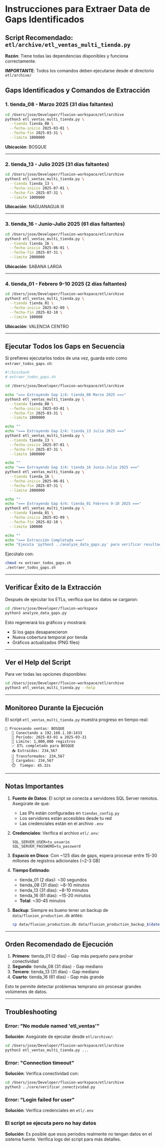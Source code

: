 # Instrucciones para Extraer Data de Gaps Identificados

## Script Recomendado: `etl/archive/etl_ventas_multi_tienda.py`

**Razón**: Tiene todas las dependencias disponibles y funciona correctamente.

**IMPORTANTE**: Todos los comandos deben ejecutarse desde el directorio `etl/archive/`

## Gaps Identificados y Comandos de Extracción

### 1. tienda_08 - Marzo 2025 (31 días faltantes)

```bash
cd /Users/jose/Developer/fluxion-workspace/etl/archive
python3 etl_ventas_multi_tienda.py \
  --tienda tienda_08 \
  --fecha-inicio 2025-03-01 \
  --fecha-fin 2025-03-31 \
  --limite 1000000
```

**Ubicación**: BOSQUE

---

### 2. tienda_13 - Julio 2025 (31 días faltantes)

```bash
cd /Users/jose/Developer/fluxion-workspace/etl/archive
python3 etl_ventas_multi_tienda.py \
  --tienda tienda_13 \
  --fecha-inicio 2025-07-01 \
  --fecha-fin 2025-07-31 \
  --limite 1000000
```

**Ubicación**: NAGUANAGUA III

---

### 3. tienda_16 - Junio-Julio 2025 (61 días faltantes)

```bash
cd /Users/jose/Developer/fluxion-workspace/etl/archive
python3 etl_ventas_multi_tienda.py \
  --tienda tienda_16 \
  --fecha-inicio 2025-06-01 \
  --fecha-fin 2025-07-31 \
  --limite 2000000
```

**Ubicación**: SABANA LARGA

---

### 4. tienda_01 - Febrero 9-10 2025 (2 días faltantes)

```bash
cd /Users/jose/Developer/fluxion-workspace/etl/archive
python3 etl_ventas_multi_tienda.py \
  --tienda tienda_01 \
  --fecha-inicio 2025-02-09 \
  --fecha-fin 2025-02-10 \
  --limite 100000
```

**Ubicación**: VALENCIA CENTRO

---

## Ejecutar Todos los Gaps en Secuencia

Si prefieres ejecutarlos todos de una vez, guarda esto como `extraer_todos_gaps.sh`:

```bash
#!/bin/bash
# extraer_todos_gaps.sh

cd /Users/jose/Developer/fluxion-workspace/etl/archive

echo "=== Extrayendo Gap 1/4: tienda_08 Marzo 2025 ==="
python3 etl_ventas_multi_tienda.py \
  --tienda tienda_08 \
  --fecha-inicio 2025-03-01 \
  --fecha-fin 2025-03-31 \
  --limite 1000000

echo ""
echo "=== Extrayendo Gap 2/4: tienda_13 Julio 2025 ==="
python3 etl_ventas_multi_tienda.py \
  --tienda tienda_13 \
  --fecha-inicio 2025-07-01 \
  --fecha-fin 2025-07-31 \
  --limite 1000000

echo ""
echo "=== Extrayendo Gap 3/4: tienda_16 Junio-Julio 2025 ==="
python3 etl_ventas_multi_tienda.py \
  --tienda tienda_16 \
  --fecha-inicio 2025-06-01 \
  --fecha-fin 2025-07-31 \
  --limite 2000000

echo ""
echo "=== Extrayendo Gap 4/4: tienda_01 Febrero 9-10 2025 ==="
python3 etl_ventas_multi_tienda.py \
  --tienda tienda_01 \
  --fecha-inicio 2025-02-09 \
  --fecha-fin 2025-02-10 \
  --limite 100000

echo ""
echo "=== Extracción Completada ==="
echo "Ejecuta 'python3 ../analyze_data_gaps.py' para verificar resultados"
```

Ejecútalo con:

```bash
chmod +x extraer_todos_gaps.sh
./extraer_todos_gaps.sh
```

---

## Verificar Éxito de la Extracción

Después de ejecutar los ETLs, verifica que los datos se cargaron:

```bash
cd /Users/jose/Developer/fluxion-workspace
python3 analyze_data_gaps.py
```

Esto regenerará los gráficos y mostrará:
- Si los gaps desaparecieron
- Nueva cobertura temporal por tienda
- Gráficos actualizados (PNG files)

---

## Ver el Help del Script

Para ver todas las opciones disponibles:

```bash
cd /Users/jose/Developer/fluxion-workspace/etl/archive
python3 etl_ventas_multi_tienda.py --help
```

---

## Monitoreo Durante la Ejecución

El script `etl_ventas_multi_tienda.py` muestra progreso en tiempo real:

```
🏪 Procesando ventas: BOSQUE
   📡 Conectando a 192.168.1.10:1433
   📅 Período: 2025-03-01 a 2025-03-31
   🔢 Límite: 1,000,000 registros
   ✅ ETL completado para BOSQUE
   📥 Extraídos: 234,567
   🔄 Transformados: 234,567
   💾 Cargados: 234,567
   ⏱️  Tiempo: 45.32s
```

---

## Notas Importantes

1. **Fuente de Datos**: El script se conecta a servidores SQL Server remotos. Asegúrate de que:
   - Las IPs están configuradas en `tiendas_config.py`
   - Los servidores están accesibles desde tu red
   - Las credenciales están en el archivo `.env`

2. **Credenciales**: Verifica el archivo `etl/.env`:
   ```
   SQL_SERVER_USER=tu_usuario
   SQL_SERVER_PASSWORD=tu_password
   ```

3. **Espacio en Disco**: Con ~125 días de gaps, espera procesar entre 15-30 millones de registros adicionales (~2-3 GB)

4. **Tiempo Estimado**:
   - tienda_01 (2 días): ~30 segundos
   - tienda_08 (31 días): ~8-10 minutos
   - tienda_13 (31 días): ~8-10 minutos
   - tienda_16 (61 días): ~15-20 minutos
   - **Total**: ~30-45 minutos

5. **Backup**: Siempre es bueno tener un backup de `data/fluxion_production.db` antes:
   ```bash
   cp data/fluxion_production.db data/fluxion_production_backup_$(date +%Y%m%d_%H%M%S).db
   ```

---

## Orden Recomendado de Ejecución

1. **Primero**: tienda_01 (2 días) - Gap más pequeño para probar conectividad
2. **Segundo**: tienda_08 (31 días) - Gap mediano
3. **Tercero**: tienda_13 (31 días) - Gap mediano
4. **Cuarto**: tienda_16 (61 días) - Gap más grande

Esto te permite detectar problemas temprano sin procesar grandes volúmenes de datos.

---

## Troubleshooting

### Error: "No module named 'etl_ventas'"
**Solución**: Asegúrate de ejecutar desde `etl/archive/`:
```bash
cd /Users/jose/Developer/fluxion-workspace/etl/archive
python3 etl_ventas_multi_tienda.py ...
```

### Error: "Connection timeout"
**Solución**: Verifica conectividad con:
```bash
cd /Users/jose/Developer/fluxion-workspace/etl/archive
python3 ../core/verificar_conectividad.py
```

### Error: "Login failed for user"
**Solución**: Verifica credenciales en `etl/.env`

### El script se ejecuta pero no hay datos
**Solución**: Es posible que esos períodos realmente no tengan datos en el sistema fuente. Verifica logs del script para más detalles.
